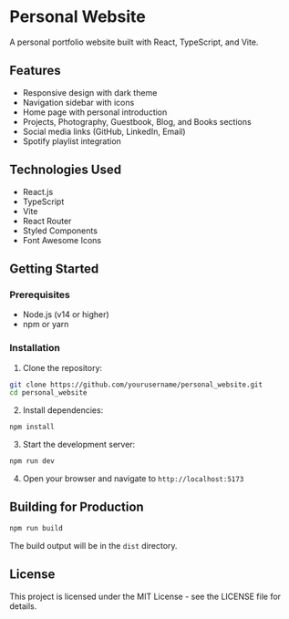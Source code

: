 # Personal Website

A personal portfolio website built with React, TypeScript, and Vite.

## Features

- Responsive design with dark theme
- Navigation sidebar with icons
- Home page with personal introduction
- Projects, Photography, Guestbook, Blog, and Books sections
- Social media links (GitHub, LinkedIn, Email)
- Spotify playlist integration

## Technologies Used

- React.js
- TypeScript
- Vite
- React Router
- Styled Components
- Font Awesome Icons

## Getting Started

### Prerequisites

- Node.js (v14 or higher)
- npm or yarn

### Installation

1. Clone the repository:
```bash
git clone https://github.com/yourusername/personal_website.git
cd personal_website
```

2. Install dependencies:
```bash
npm install
```

3. Start the development server:
```bash
npm run dev
```

4. Open your browser and navigate to `http://localhost:5173`

## Building for Production

```bash
npm run build
```

The build output will be in the `dist` directory.

## License

This project is licensed under the MIT License - see the LICENSE file for details.
